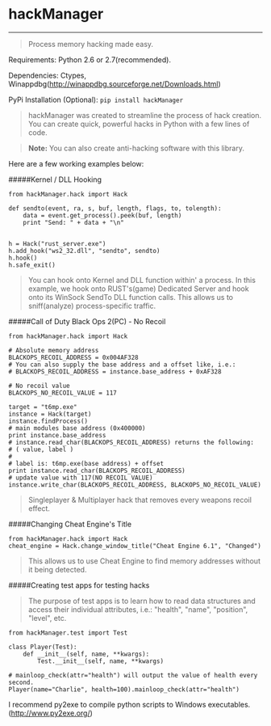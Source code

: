 # hackManager

***

> Process memory hacking made easy.


Requirements: Python 2.6 or 2.7(recommended).

Dependencies: Ctypes, Winappdbg(http://winappdbg.sourceforge.net/Downloads.html)

PyPi Installation (Optional): `pip install hackManager`


> hackManager was created to streamline the process of hack creation. You can create quick, powerful hacks in Python with a few lines of code. 

> **Note:** You can also create anti-hacking software with this library.

Here are a few working examples below:


#####Kernel / DLL Hooking

    from hackManager.hack import Hack

    def sendto(event, ra, s, buf, length, flags, to, tolength):
        data = event.get_process().peek(buf, length)
        print "Send: " + data + "\n"


    h = Hack("rust_server.exe")
    h.add_hook("ws2_32.dll", "sendto", sendto)
    h.hook()
    h.safe_exit()

> You can hook onto Kernel and DLL function within' a process. In this example, we hook onto RUST's(game) Dedicated Server and hook onto its WinSock SendTo DLL function calls. This allows us to sniff(analyze) process-specific traffic.

#####Call of Duty Black Ops 2(PC) - No Recoil

    from hackManager.hack import Hack

    # Absolute memory address
    BLACKOPS_RECOIL_ADDRESS = 0x004AF328
    # You can also supply the base address and a offset like, i.e.:
    # BLACKOPS_RECOIL_ADDRESS = instance.base_address + 0xAF328

    # No recoil value
    BLACKOPS_NO_RECOIL_VALUE = 117

    target = "t6mp.exe"
    instance = Hack(target)
    instance.findProcess()
    # main modules base address (0x400000)
    print instance.base_address
    # instance.read_char(BLACKOPS_RECOIL_ADDRESS) returns the following:
    # ( value, label )
    #
    # label is: t6mp.exe(base address) + offset
    print instance.read_char(BLACKOPS_RECOIL_ADDRESS)
    # update value with 117(NO RECOIL VALUE)
    instance.write_char(BLACKOPS_RECOIL_ADDRESS, BLACKOPS_NO_RECOIL_VALUE)

> Singleplayer & Multiplayer hack that removes every weapons recoil effect.

#####Changing Cheat Engine's Title

    from hackManager.hack import Hack
    cheat_engine = Hack.change_window_title("Cheat Engine 6.1", "Changed")
> This allows us to use Cheat Engine to find memory addresses without it being detected.

#####Creating test apps for testing hacks
> The purpose of test apps is to learn how to read data structures and access their individual attributes, i.e.: "health", "name", "position", "level", etc.

    from hackManager.test import Test
    
    class Player(Test):
        def __init__(self, name, **kwargs):
            Test.__init__(self, name, **kwargs)
            
    # mainloop_check(attr="health") will output the value of health every second.
    Player(name="Charlie", health=100).mainloop_check(attr="health")

I recommend py2exe to compile python scripts to Windows executables.
(http://www.py2exe.org/)
